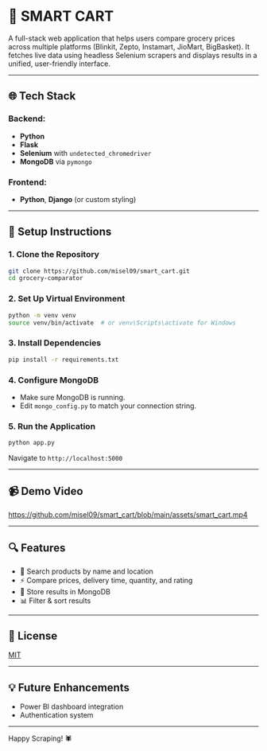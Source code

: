 # 🛒 SMART CART

A full-stack web application that helps users compare grocery prices across multiple platforms (Blinkit, Zepto, Instamart, JioMart, BigBasket). It fetches live data using headless Selenium scrapers and displays results in a unified, user-friendly interface.

---

## 🌐 Tech Stack

### Backend:

* **Python**
* **Flask**
* **Selenium** with `undetected_chromedriver`
* **MongoDB** via `pymongo`

### Frontend:

* **Python**, **Django** (or custom styling)

---

## 🔧 Setup Instructions

### 1. Clone the Repository

```bash
git clone https://github.com/misel09/smart_cart.git
cd grocery-comparator
```

### 2. Set Up Virtual Environment

```bash
python -m venv venv
source venv/bin/activate  # or venv\Scripts\activate for Windows
```

### 3. Install Dependencies

```bash
pip install -r requirements.txt
```

### 4. Configure MongoDB

* Make sure MongoDB is running.
* Edit `mongo_config.py` to match your connection string.

### 5. Run the Application

```bash
python app.py
```

Navigate to `http://localhost:5000`

---
## 📹 Demo Video

https://github.com/misel09/smart_cart/blob/main/assets/smart_cart.mp4

---

## 🔍 Features

* 🔎 Search products by name and location
* ⚡ Compare prices, delivery time, quantity, and rating
* 💾 Store results in MongoDB
* 📊 Filter & sort results

---

## 📜 License

[MIT](https://choosealicense.com/licenses/mit/)

---

## 💡 Future Enhancements

* Power BI dashboard integration
* Authentication system
  
---

Happy Scraping! 🕷️
